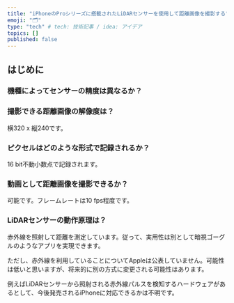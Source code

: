 ```yaml
---
title: "iPhoneのProシリーズに搭載されたLiDARセンサーを使用して距離画像を撮影する"
emoji: "🗂"
type: "tech" # tech: 技術記事 / idea: アイデア
topics: []
published: false
---
```

## はじめに

### 機種によってセンサーの精度は異なるか？

### 撮影できる距離画像の解像度は？

横320 x 縦240です。

### ピクセルはどのような形式で記録されるか？

16 bit不動小数点で記録されます。

### 動画として距離画像を撮影できるか？

可能です。フレームレートは10 fps程度です。

### LiDARセンサーの動作原理は？

赤外線を照射して距離を測定しています。従って、実用性は別として暗視ゴーグルのようなアプリを実現できます。

ただし、赤外線を利用していることについてAppleは公表していません。可能性は低いと思いますが、将来的に別の方式に変更される可能性はあります。

例えばLiDARセンサーから照射される赤外線パルスを検知するハードウェアがあるとして、今後発売されるiPhoneに対応できるかは不明です。
